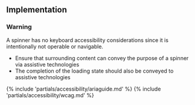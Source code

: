 
## Implementation

<rh-alert state="warning">
  <h3 slot="header">Warning</h3>
  <p>A spinner has no keyboard accessibility considerations since it is intentionally not operable or navigable.</p>
</rh-alert>

- Ensure that surrounding content can convey the purpose of a spinner via assistive technologies
- The completion of the loading state should also be conveyed to assistive technologies

{% include 'partials/accessibility/ariaguide.md' %}
{% include 'partials/accessibility/wcag.md' %}